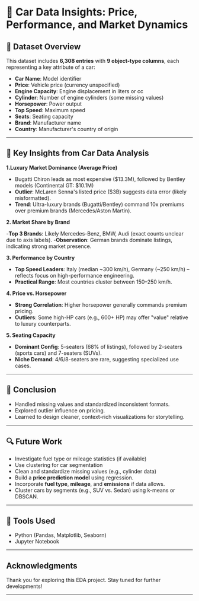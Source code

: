 # 🚗 Car Data Insights: Price, Performance, and Market Dynamics

## 📂 Dataset Overview

This dataset includes **6,308 entries** with **9 object-type columns**, each representing a key attribute of a car:

- **Car Name**: Model identifier
- **Price**: Vehicle price (currency unspecified)
- **Engine Capacity**: Engine displacement in liters or cc
- **Cylinder**: Number of engine cylinders (some missing values)
- **Horsepower**: Power output
- **Top Speed**: Maximum speed
- **Seats**: Seating capacity
- **Brand**: Manufacturer name
- **Country**: Manufacturer's country of origin

---
## 🚀 Key Insights from Car Data Analysis

**1.Luxury Market Dominance (Average Price)**

- Bugatti Chiron leads as most expensive ($13.3M), followed by Bentley models (Continental GT: $10.1M)
- **Outlier**: McLaren Senna's listed price ($3B) suggests data error (likely misformatted).
- **Trend**: Ultra-luxury brands (Bugatti/Bentley) command 10x premiums over premium brands (Mercedes/Aston Martin).

**2. Market Share by Brand** 

-**Top 3 Brands**: Likely Mercedes-Benz, BMW, Audi (exact counts unclear due to axis labels).
-**Observation**: German brands dominate listings, indicating strong market presence.
      
**3. Performance by Country**

- **Top Speed Leaders**: Italy (median ~300 km/h), Germany (~250 km/h) – reflects focus on high-performance engineering.
- **Practical Range**: Most countries cluster between 150–250 km/h.
    
**4. Price vs. Horsepower**

- **Strong Correlation**: Higher horsepower generally commands premium pricing.
- **Outliers**: Some high-HP cars (e.g., 600+ HP) may offer "value" relative to luxury counterparts.
      
**5. Seating Capacity**

- **Dominant Config**: 5-seaters (68% of listings), followed by 2-seaters (sports cars) and 7-seaters (SUVs).
- **Niche Demand**: 4/6/8-seaters are rare, suggesting specialized use cases.

---

## 🧠 Conclusion

- Handled missing values and standardized inconsistent formats.
- Explored outlier influence on pricing.
- Learned to design cleaner, context-rich visualizations for storytelling.

---

## 🔍 Future Work

- Investigate fuel type or mileage statistics (if available)
- Use clustering for car segmentation
- Clean and standardize missing values (e.g., cylinder data)
- Build a **price prediction model** using regression.
- Incorporate **fuel type**, **mileage**, and **emissions** if data allows.
- Cluster cars by segments (e.g., SUV vs. Sedan) using k-means or DBSCAN.

---

## 📎 Tools Used

- Python (Pandas, Matplotlib, Seaborn)
- Jupyter Notebook

---

##  Acknowledgments

Thank you for exploring this EDA project. Stay tuned for further developments!

---

